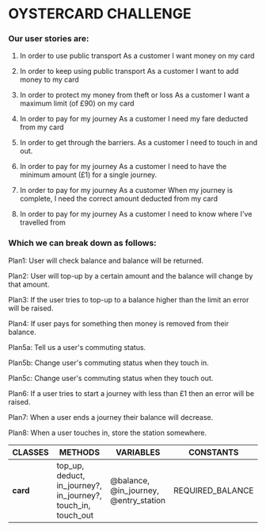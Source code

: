 # OYSTERCARD CHALLENGE

### Our user stories are:


1.  In order to use public transport
    As a customer
    I want money on my card

2.  In order to keep using public transport
    As a customer
    I want to add money to my card

3.  In order to protect my money from theft or loss
    As a customer
    I want a maximum limit (of £90) on my card

4.  In order to pay for my journey
    As a customer
    I need my fare deducted from my card

5.  In order to get through the barriers.
    As a customer
    I need to touch in and out.

6.  In order to pay for my journey
    As a customer
    I need to have the minimum amount (£1) for a single journey.

7.  In order to pay for my journey
    As a customer
    When my journey is complete, I need the correct amount deducted from my card

8.  In order to pay for my journey
    As a customer
    I need to know where I've travelled from


### Which we can break down as follows:


Plan1:  User will check balance and balance will be returned.

Plan2:  User will top-up by a certain amount and the balance will change by that
        amount.

Plan3:  If the user tries to top-up to a balance higher than the limit an error
        will be raised.

Plan4:  If user pays for something then money is removed from their balance.

Plan5a: Tell us a user's commuting status.

Plan5b: Change user's commuting status when they touch in.

Plan5c: Change user's commuting status when they touch out.

Plan6:  If a user tries to start a journey with less than £1 then an error will
        be raised.

Plan7:  When a user ends a journey their balance will decrease.

Plan8:  When a user touches in, store the station somewhere.



|CLASSES|METHODS|VARIABLES|CONSTANTS|
|---------|--------------|--------------|--------------|
|**card**|top_up, deduct, in_journey?, in_journey?, touch_in, touch_out|@balance, @in_journey, @entry_station|REQUIRED_BALANCE|
